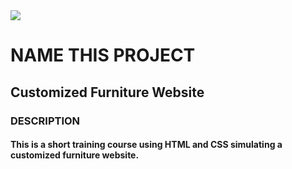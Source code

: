 <img src="/gitHub/Móveis Costumizados.png">

# NAME THIS PROJECT

## Customized Furniture Website

### DESCRIPTION

#### This is a short training course using HTML and CSS simulating a customized furniture website.
